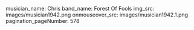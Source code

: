 musician_name: Chris
band_name: Forest Of Fools
img_src: images/musician1942.png
onmouseover_src: images/musician1942.1.png
pagination_pageNumber: 578
